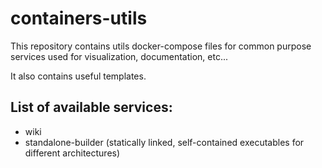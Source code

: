 # containers-utils

This repository contains utils docker-compose files for common purpose services used for visualization, documentation, etc...

It also contains useful templates.

## List of available services:

- wiki
- standalone-builder (statically linked, self-contained executables for different architectures)